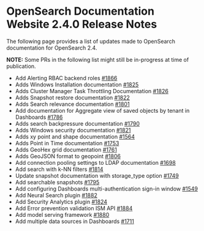 # OpenSearch Documentation Website 2.4.0 Release Notes

The following page provides a list of updates made to OpenSearch documentation for OpenSearch 2.4.

**NOTE:** Some PRs in the following list might still be in-progress at time of publication.

- Add Alerting RBAC backend roles [#1866](https://github.com/opensearch-project/documentation-website/pull/1866)
- Adds Windows Installation documentation [#1825](https://github.com/opensearch-project/documentation-website/pull/1825)
- Adds Cluster Manager Task Throttling Documentation [#1826](https://github.com/opensearch-project/documentation-website/pull/1826)
- Adds Snapshot restore documentation [#1822](https://github.com/opensearch-project/documentation-website/pull/1822)
- Adds Search relevance documentation [#1801](https://github.com/opensearch-project/documentation-website/pull/1801)
- Add documentation for Aggregate view of saved objects by tenant in Dashboards [#1786](https://github.com/opensearch-project/documentation-website/pull/1786)
- Adds search backpressure documentation [#1790](https://github.com/opensearch-project/documentation-website/pull/1790)
- Adds Windows security documentation [#1821](https://github.com/opensearch-project/documentation-website/pull/1821)
- Adds xy point and shape documentation [#1564](https://github.com/opensearch-project/documentation-website/pull/1564)
- Adds Point in Time documentation [#1753](https://github.com/opensearch-project/documentation-website/pull/1753)
- Adds GeoHex grid documentation [#1761](https://github.com/opensearch-project/documentation-website/pull/1761)
- Adds GeoJSON format to geopoint [#1806](https://github.com/opensearch-project/documentation-website/pull/1806)
- Add connection pooling settings to LDAP documentation [#1698](https://github.com/opensearch-project/documentation-website/pull/1698)
- Add search with k-NN filters [#1814](https://github.com/opensearch-project/documentation-website/pull/1814)
- Update snapshot documentation with storage_type option [#1749](https://github.com/opensearch-project/documentation-website/pull/1749)
- Add searchable snapshots [#1795](https://github.com/opensearch-project/documentation-website/pull/1795)
- Add configuring Dashboards multi-authentication sign-in window [#1549](https://github.com/opensearch-project/documentation-website/pull/1549)
- Add Neural Search plugin [#1882](https://github.com/opensearch-project/documentation-website/pull/1882)
- Add Security Analytics plugin [#1824](https://github.com/opensearch-project/documentation-website/pull/1824)
- Add Error prevention validation ISM API [#1884](https://github.com/opensearch-project/documentation-website/pull/1884)
- Add model serving framework [#1880](https://github.com/opensearch-project/documentation-website/pull/1880)
- Add multiple data sources in Dashboards [#1711](https://github.com/opensearch-project/documentation-website/pull/1711)
